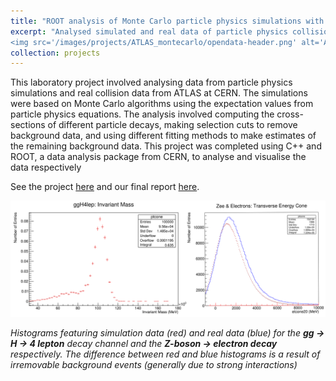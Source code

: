 ```yaml
---
title: "ROOT analysis of Monte Carlo particle physics simulations with ATLAS OpenData"
excerpt: "Analysed simulated and real data of particle physics collisions using C++ with ROOT <br/>*{C++, ROOT}*<br/> 
<img src='/images/projects/ATLAS_montecarlo/opendata-header.png' alt='ATLAS OpenData' style='width:60%;border-radius:2%;' >"
collection: projects
---
```


This laboratory project involved analysing data from particle physics simulations and real collision data from ATLAS at CERN. The 
simulations were based on Monte Carlo algorithms using the expectation values from particle physics equations. The analysis involved 
computing the cross-sections of different particle decays, making selection cuts to remove background data, and using different fitting 
methods to make estimates of the remaining background data. This project was completed using C++ and ROOT, a data analysis package from 
CERN, to analyse and visualise the data respectively

See the project [here](https://github.com/dominicwllmsn/ATLAS-montecarlo) and our final report [here](https://github.com/dominicwllmsn/ATLAS-montecarlo/blob/master/LabReport_ATLAS.pdf).

<img src="/images/projects/ATLAS_montecarlo/combined.png" alt="Pleased" style="align:center" />

*Histograms featuring simulation data (red) and real data (blue) for the __gg → H → 4 lepton__ decay channel and the __Z-boson → electron decay__ 
respectively. The difference between red and blue histograms is a result of irremovable background events (generally due to strong interactions)*